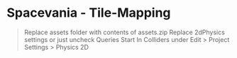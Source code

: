 # Spacevania - Tile-Mapping
>Replace assets folder with contents of assets.zip
>Replace 2dPhysics settings or just uncheck Queries Start In Colliders under Edit > Project Settings > Physics 2D
